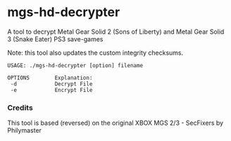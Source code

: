 # mgs-hd-decrypter

A tool to decrypt Metal Gear Solid 2 (Sons of Liberty) and Metal Gear Solid 3 (Snake Eater) PS3 save-games

Note: this tool also updates the custom integrity checksums.

```
USAGE: ./mgs-hd-decrypter [option] filename

OPTIONS        Explanation:
 -d            Decrypt File
 -e            Encrypt File
```

### Credits

This tool is based (reversed) on the original XBOX MGS 2/3 - SecFixers by Philymaster
